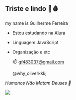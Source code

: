 ## Triste e lindo 🦇🩸

my name is Guilherme Ferreira
- Estou estudando na [Alura](https://www.alura.com.br)
- Linguagem JavaScript
- Organização e etc

  📫 gf483037@gmail.com
  
  @why_oliverkkkj
  
_Humanos Não Matam Deuses 🧸_

![](https://media1.tenor.com/m/MBzBtemCo_EAAAAC/lana-del-rey-kanye-west.gif)






